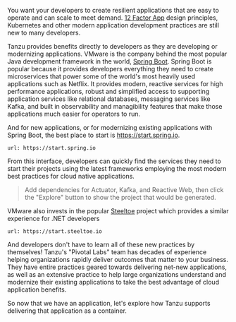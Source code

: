 You want your developers to create resilient applications that are easy to operate and can scale to meet demand.  [12 Factor App](https://12factor.net/) design principles, Kubernetes and other modern application development practices are still new to many developers.

Tanzu provides benefits directly to developers as they are developing or modernizing applications.  VMware is the company behind the most popular Java development framework in the world, [Spring Boot](https://spring.io/).  Spring Boot is popular because it provides developers everything they need to create microservices that power some of the world's most heavily used applications such as Netflix.  It provides modern, reactive services for high performance applications, robust and simplified access to supporting application services like relational databases, messaging services like Kafka, and built in observability and managibility features that make those applications much easier for operators to run.

And for new applications, or for modernizing existing applications with Spring Boot, the best place to start is https://start.spring.io.

```dashboard:open-url
url: https://start.spring.io
```

From this interface, developers can quickly find the services they need to start their projects using the latest frameworks employing the most modern best practices for cloud native applications.

> Add dependencies for Actuator, Kafka, and Reactive Web, then click the "Explore" button to show the project that would be generated.

VMware also invests in the popular [Steeltoe](https://steeltoe.io) project which provides a similar experience for .NET developers

```dashboard:open-url
url: https://start.steeltoe.io
```

And developers don't have to learn all of these new practices by themselves!  Tanzu's "Pivotal Labs" team has decades of experience helping organizations rapidly deliver outcomes that matter to your business.  They have entire practices geared towards delivering net-new applications, as well as an extensive practice to help large organizations understand and modernize their existing applications to take the best advantage of cloud application benefits.

So now that we have an application, let's explore how Tanzu supports delivering that application as a container.